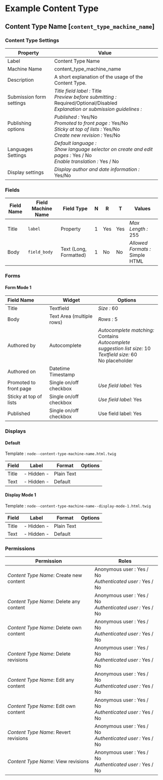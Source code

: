 # Example Content Type

## Content Type Name [`content_type_machine_name`]

### Content Type Settings

| Property                 | Value                                                        |
| ------------------------ | ------------------------------------------------------------ |
| Label                    | Content Type Name                                            |
| Machine Name             | content_type_machine_name                                    |
| Description              | A short explanation of the usage of the Content Type.        |
| Submission form settings | *Title field label :* Title<br />*Preview before submitting :* Required/Optional/Disabled<br />*Explanation or submission guidelines :* |
| Publishing options       | *Published :* Yes/No<br />*Promoted to front page :* Yes/No<br />*Sticky at top of lists :* Yes/No<br />*Create new revision :* Yes/No |
| Languages Settings       | *Default language :*  <br />*Show language selector on create and edit pages :* Yes / No<br />*Enable translation :* Yes / No |
| Display settings         | *Display author and date information :* Yes/No               |

### Fields

| Field Name | Field Machine Name | Field Type             | N    | R    | T    | Values                          |
| ---------- | ------------------ | ---------------------- | ---- | ---- | ---- | ------------------------------- |
| Title      | `label`            | Property               | 1    | Yes  | Yes  | *Max Length :* 255              |
| Body       | `field_body`       | Text (Long, Formatted) | 1    | No   | No   | *Allowed Formats :* Simple HTML |

### Forms

#### Form Mode 1

| Field Name             | Widget                    | Options                                                      |
| :--------------------- | ------------------------- | ------------------------------------------------------------ |
| Title                  | Textfield                 | *Size :* 60                                                  |
| Body                   | Text Area (multiple rows) | *Rows :* 5                                                   |
| Authored by            | Autocomplete              | *Autocomplete matching:* Contains<br />*Autocomplete suggestion list size:* 10<br />*Textfield size:* 60<br />No placeholder |
| Authored on            | Datetime Timestamp        |                                                              |
| Promoted to front page | Single on/off checkbox    | *Use field label:* Yes                                       |
| Sticky at top of lists | Single on/off checkbox    | *Use field label:* Yes                                       |
| Published              | Single on/off checkbox    | Use field label: Yes                                         |

### Displays

#### Default

Template : `node--content-type-machine-name.html.twig`

| Field | Label      | Format     | Options |
| ----- | ---------- | ---------- | ------- |
| Title | - Hidden - | Plain Text |         |
| Text  | - Hidden - | Default    |         |

#### Display Mode 1

Template : `node--content-type-machine-name--display-mode-1.html.twig`

| Field | Label      | Format     | Options |
| ----- | ---------- | ---------- | ------- |
| Title | - Hidden - | Plain Text |         |
| Text  | - Hidden - | Default    |         |

### Permissions

| Permission                              | Roles                                                        |
| --------------------------------------- | ------------------------------------------------------------ |
| *Content Type Name*: Create new content | Anonymous user : Yes / No<br />*Authenticated user :*  Yes / No |
| *Content Type Name*: Delete any content | Anonymous user : Yes / No<br />*Authenticated user :*  Yes / No |
| *Content Type Name*: Delete own content | Anonymous user : Yes / No<br />*Authenticated user :*  Yes / No |
| *Content Type Name*: Delete revisions   | Anonymous user : Yes / No<br />*Authenticated user :*  Yes / No |
| *Content Type Name*: Edit any content   | Anonymous user : Yes / No<br />*Authenticated user :*  Yes / No |
| *Content Type Name*: Edit own content   | Anonymous user : Yes / No<br />*Authenticated user :*  Yes / No |
| *Content Type Name*: Revert revisions   | Anonymous user : Yes / No<br />*Authenticated user :*  Yes / No |
| *Content Type Name*: View revisions     | Anonymous user : Yes / No<br />*Authenticated user :*  Yes / No |


